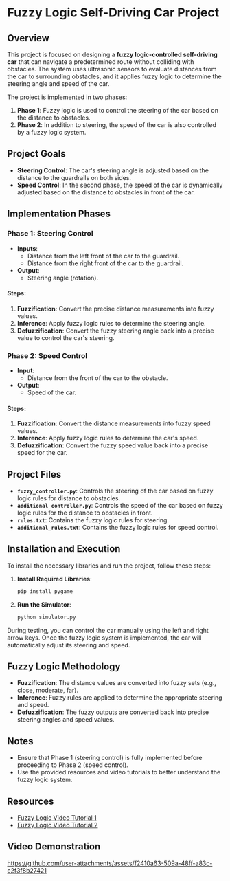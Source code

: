 
# Fuzzy Logic Self-Driving Car Project

## Overview

This project is focused on designing a **fuzzy logic-controlled self-driving car** that can navigate a predetermined route without colliding with obstacles. The system uses ultrasonic sensors to evaluate distances from the car to surrounding obstacles, and it applies fuzzy logic to determine the steering angle and speed of the car.

The project is implemented in two phases:
1. **Phase 1**: Fuzzy logic is used to control the steering of the car based on the distance to obstacles.
2. **Phase 2**: In addition to steering, the speed of the car is also controlled by a fuzzy logic system.

## Project Goals

- **Steering Control**: The car's steering angle is adjusted based on the distance to the guardrails on both sides.
- **Speed Control**: In the second phase, the speed of the car is dynamically adjusted based on the distance to obstacles in front of the car.

## Implementation Phases

### Phase 1: Steering Control
- **Inputs**: 
  - Distance from the left front of the car to the guardrail.
  - Distance from the right front of the car to the guardrail.
- **Output**: 
  - Steering angle (rotation).
  
#### Steps:
1. **Fuzzification**: Convert the precise distance measurements into fuzzy values.
2. **Inference**: Apply fuzzy logic rules to determine the steering angle.
3. **Defuzzification**: Convert the fuzzy steering angle back into a precise value to control the car's steering.

### Phase 2: Speed Control
- **Input**: 
  - Distance from the front of the car to the obstacle.
- **Output**: 
  - Speed of the car.
  
#### Steps:
1. **Fuzzification**: Convert the distance measurements into fuzzy speed values.
2. **Inference**: Apply fuzzy logic rules to determine the car's speed.
3. **Defuzzification**: Convert the fuzzy speed value back into a precise speed for the car.

## Project Files

- **`fuzzy_controller.py`**: Controls the steering of the car based on fuzzy logic rules for distance to obstacles.
- **`additional_controller.py`**: Controls the speed of the car based on fuzzy logic rules for the distance to obstacles in front.
- **`rules.txt`**: Contains the fuzzy logic rules for steering.
- **`additional_rules.txt`**: Contains the fuzzy logic rules for speed control.

## Installation and Execution

To install the necessary libraries and run the project, follow these steps:

1. **Install Required Libraries**:
   ```bash
   pip install pygame
   ```

2. **Run the Simulator**:
   ```bash
   python simulator.py
   ```

During testing, you can control the car manually using the left and right arrow keys. Once the fuzzy logic system is implemented, the car will automatically adjust its steering and speed.

## Fuzzy Logic Methodology

- **Fuzzification**: The distance values are converted into fuzzy sets (e.g., close, moderate, far).
- **Inference**: Fuzzy rules are applied to determine the appropriate steering and speed.
- **Defuzzification**: The fuzzy outputs are converted back into precise steering angles and speed values.

## Notes

- Ensure that Phase 1 (steering control) is fully implemented before proceeding to Phase 2 (speed control).
- Use the provided resources and video tutorials to better understand the fuzzy logic system.

## Resources

- [Fuzzy Logic Video Tutorial 1](https://www.youtube.com/watch?v=TReelsVxWxg)
- [Fuzzy Logic Video Tutorial 2](https://www.youtube.com/watch?v=CBTEVFphv-E)

## Video Demonstration
https://github.com/user-attachments/assets/f2410a63-509a-48ff-a83c-c2f3f8b27421
